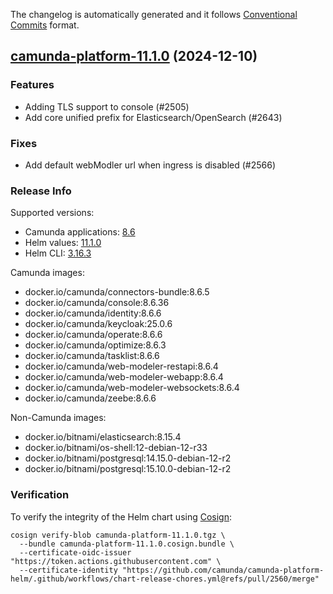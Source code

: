 The changelog is automatically generated and it follows [Conventional Commits](https://www.conventionalcommits.org/en/v1.0.0/) format.

## [camunda-platform-11.1.0](https://github.com/camunda/camunda-platform-helm/releases/tag/camunda-platform-11.1.0) (2024-12-10)

### Features

- Adding TLS support to console (#2505)
- Add core unified prefix for Elasticsearch/OpenSearch (#2643)

### Fixes

- Add default webModler url when ingress is disabled (#2566)

<!-- generated by git-cliff -->
### Release Info

Supported versions:

- Camunda applications: [8.6](https://github.com/camunda/camunda-platform/releases?q=tag%3A8.6&expanded=true)
- Helm values: [11.1.0](https://artifacthub.io/packages/helm/camunda/camunda-platform/11.1.0#parameters)
- Helm CLI: [3.16.3](https://github.com/helm/helm/releases/tag/v3.16.3)

Camunda images:

- docker.io/camunda/connectors-bundle:8.6.5
- docker.io/camunda/console:8.6.36
- docker.io/camunda/identity:8.6.6
- docker.io/camunda/keycloak:25.0.6
- docker.io/camunda/operate:8.6.6
- docker.io/camunda/optimize:8.6.3
- docker.io/camunda/tasklist:8.6.6
- docker.io/camunda/web-modeler-restapi:8.6.4
- docker.io/camunda/web-modeler-webapp:8.6.4
- docker.io/camunda/web-modeler-websockets:8.6.4
- docker.io/camunda/zeebe:8.6.6

Non-Camunda images:

- docker.io/bitnami/elasticsearch:8.15.4
- docker.io/bitnami/os-shell:12-debian-12-r33
- docker.io/bitnami/postgresql:14.15.0-debian-12-r2
- docker.io/bitnami/postgresql:15.10.0-debian-12-r2

### Verification

To verify the integrity of the Helm chart using [Cosign](https://docs.sigstore.dev/signing/quickstart/):

```shell
cosign verify-blob camunda-platform-11.1.0.tgz \
  --bundle camunda-platform-11.1.0.cosign.bundle \
  --certificate-oidc-issuer "https://token.actions.githubusercontent.com" \
  --certificate-identity "https://github.com/camunda/camunda-platform-helm/.github/workflows/chart-release-chores.yml@refs/pull/2560/merge"
```
